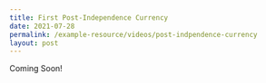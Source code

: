 ```yaml
---
title: First Post-Independence Currency
date: 2021-07-28
permalink: /example-resource/videos/post-indpendence-currency
layout: post
---
```


Coming Soon!
